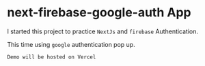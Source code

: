 # next-firebase-google-auth App

I started this project to practice `NextJs` and `firebase` Authentication.

This time using `google` authentication pop up.

`Demo will be hosted on Vercel`
